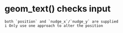 # geom_text() checks input

    both `position` and `nudge_x`/`nudge_y` are supplied
    i Only use one approach to alter the position

